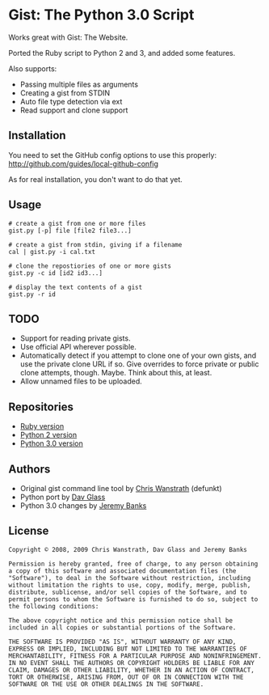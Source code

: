 Gist: The Python 3.0 Script
===========================

Works great with Gist: The Website.

Ported the Ruby script to Python 2 and 3, and added some features.

Also supports:

 * Passing multiple files as arguments
 * Creating a gist from STDIN
 * Auto file type detection via ext
 * Read support and clone support

Installation
------------

You need to set the GitHub config options to use this properly:
http://github.com/guides/local-github-config

As for real installation, you don't want to do that yet.

Usage
-----

	# create a gist from one or more files
	gist.py [-p] file [file2 file3...]
	
	# create a gist from stdin, giving if a filename
	cal | gist.py -i cal.txt
	
	# clone the repostiories of one or more gists
	gist.py -c id [id2 id3...]
	
	# display the text contents of a gist
	gist.py -r id

TODO
----

* Support for reading private gists.
* Use official API wherever possible.
* Automatically detect if you attempt to clone one of your own gists,
  and use the private clone URL if so. Give overrides to force private
  or public clone attempts, though. Maybe. Think about this, at least.
* Allow unnamed files to be uploaded.

Repositories
------------

* [Ruby version](http://github.com/defunkt/gist/)
* [Python 2 version](http://github.com/davglass/gist/)
* [Python 3.0 version](http://github.com/JeremyBanks/gist/)

Authors
-------

* Original gist command line tool by [Chris Wanstrath](http://github.com/defunkt) (defunkt)
* Python port by [Dav Glass](http://github.com/davglass)
* Python 3.0 changes by [Jeremy Banks](http://github.com/jeremybanks)

License
-------

	Copyright © 2008, 2009 Chris Wanstrath, Dav Glass and Jeremy Banks
	
	Permission is hereby granted, free of charge, to any person obtaining
	a copy of this software and associated documentation files (the
	"Software"), to deal in the Software without restriction, including
	without limitation the rights to use, copy, modify, merge, publish,
	distribute, sublicense, and/or sell copies of the Software, and to
	permit persons to whom the Software is furnished to do so, subject to
	the following conditions:
	
	The above copyright notice and this permission notice shall be
	included in all copies or substantial portions of the Software.
	
	THE SOFTWARE IS PROVIDED "AS IS", WITHOUT WARRANTY OF ANY KIND,
	EXPRESS OR IMPLIED, INCLUDING BUT NOT LIMITED TO THE WARRANTIES OF
	MERCHANTABILITY, FITNESS FOR A PARTICULAR PURPOSE AND NONINFRINGEMENT.
	IN NO EVENT SHALL THE AUTHORS OR COPYRIGHT HOLDERS BE LIABLE FOR ANY
	CLAIM, DAMAGES OR OTHER LIABILITY, WHETHER IN AN ACTION OF CONTRACT,
	TORT OR OTHERWISE, ARISING FROM, OUT OF OR IN CONNECTION WITH THE
	SOFTWARE OR THE USE OR OTHER DEALINGS IN THE SOFTWARE.
